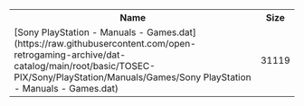 <table>
<tr><th>Name</th><th>Size</th></tr>
<tr><td>
[Sony PlayStation - Manuals - Games.dat](https://raw.githubusercontent.com/open-retrogaming-archive/dat-catalog/main/root/basic/TOSEC-PIX/Sony/PlayStation/Manuals/Games/Sony PlayStation - Manuals - Games.dat)
</td><td>31119</td></tr>
</table>
